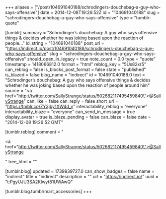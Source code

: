+++
aliases = ["/post/104691040188/schrodingers-douchebag-a-guy-who-says-offensive"]
date = 2014-12-08T19:26:52Z
id = "104691040188"
slug = "schrodingers-douchebag-a-guy-who-says-offensive"
type = "tumblr-quote"

[tumblr]
summary = "Schrodinger’s douchebag: A guy who says offensive things & decides whether he was joking based upon the reaction of people..."
id_string = "104691040188"
post_url = "https://indirect.io/post/104691040188/schrodingers-douchebag-a-guy-who-says-offensive"
slug = "schrodingers-douchebag-a-guy-who-says-offensive"
should_open_in_legacy = true
note_count = 0.0
type = "quote"
timestamp = 1418066812.0
format = "html"
reblog_key = "5Us82xr5"
can_reblog = false
is_blocks_post_format = false
state = "published"
is_blazed = false
blog_name = "indirect"
id = 104691040188.0
text = "Schrodinger&rsquo;s douchebag: A guy who says offensive things &amp; decides whether he was joking based upon the reaction of people around him"
source = "<a href=\"http://twitter.com/SallyStrange/status/502682117495459840\">@SallyStrange</a>"
can_like = false
can_reply = false
short_url = "https://tmblr.co/ZY3jby1XW4d_y"
interactability_reblog = "everyone"
interactability_blaze = "everyone"
can_send_in_message = true
display_avatar = true
is_blaze_pending = false
can_blaze = false
date = "2014-12-08 19:26:52 GMT"

[tumblr.reblog]
comment = "<p><a href=\"http://twitter.com/SallyStrange/status/502682117495459840\">@SallyStrange</a></p>"
tree_html = ""

[tumblr.blog]
updated = 1739939727.0
can_show_badges = false
name = "indirect"
title = "indirect"
description = ""
url = "https://indirect.io/"
uuid = "t:PgyUJU3SA2Klwyt81UWAwQ"

[tumblr.blog.tumblrmart_accessories]
+++
